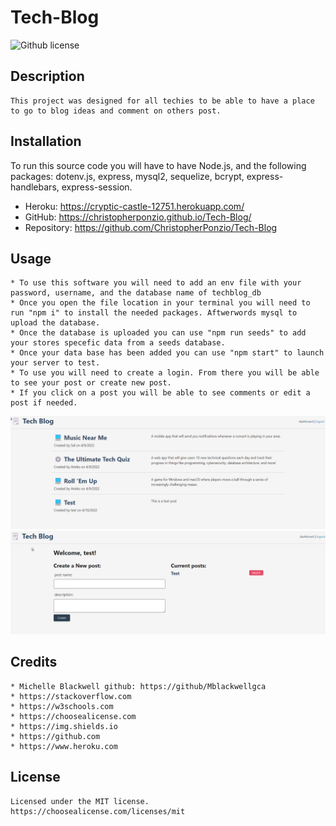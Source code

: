 # Tech-Blog

![Github license](https://img.shields.io/badge/license-MIT-blue.svg)

## Description
    This project was designed for all techies to be able to have a place to go to blog ideas and comment on others post.

## Installation
   To run this source code you will have to have Node.js, and the following packages: dotenv.js, express, mysql2, sequelize, bcrypt, express-handlebars, express-session.
   * Heroku: https://cryptic-castle-12751.herokuapp.com/
   * GitHub: https://christopherponzio.github.io/Tech-Blog/
   * Repository: https://github.com/ChristopherPonzio/Tech-Blog

## Usage
    * To use this software you will need to add an env file with your password, username, and the database name of techblog_db
    * Once you open the file location in your terminal you will need to run "npm i" to install the needed packages. Aftwerwords mysql to upload the database. 
    * Once the database is uploaded you can use "npm run seeds" to add your stores specefic data from a seeds database.
    * Once your data base has been added you can use "npm start" to launch your server to test.
    * To use you will need to create a login. From there you will be able to see your post or create new post. 
    * If you click on a post you will be able to see comments or edit a post if needed.  

![Demo Screenshot](./public/images/home.png)
![Demo Screenshot](./public/images/dash.png)

## Credits
    * Michelle Blackwell github: https://github/Mblackwellgca 
    * https://stackoverflow.com 
    * https://w3schools.com 
    * https://choosealicense.com 
    * https://img.shields.io
    * https://github.com
    * https://www.heroku.com

## License
    Licensed under the MIT license.
    https://choosealicense.com/licenses/mit